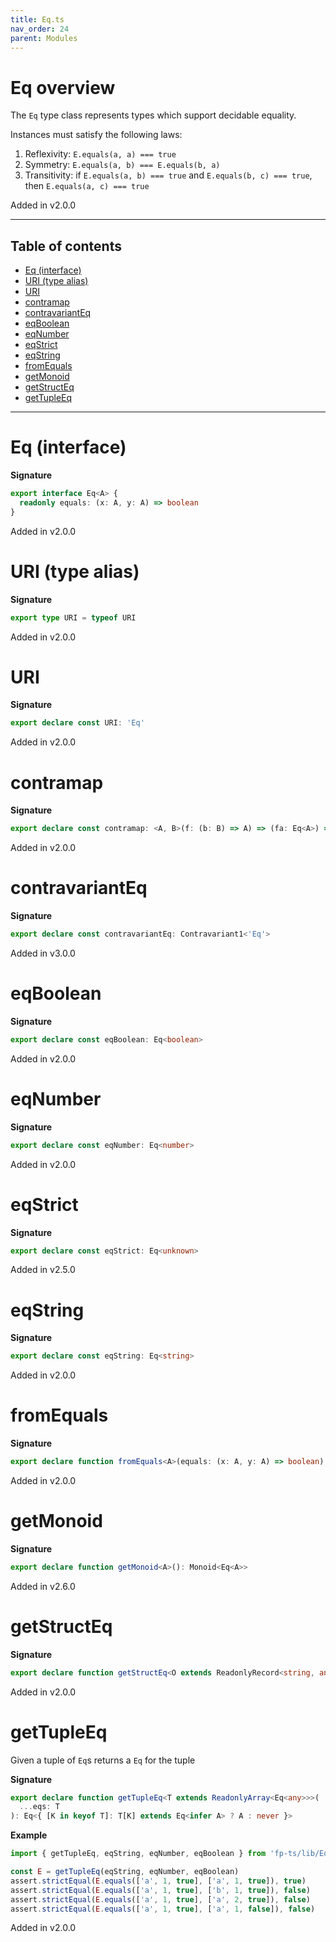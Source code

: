 ```yaml
---
title: Eq.ts
nav_order: 24
parent: Modules
---
```


# Eq overview

The `Eq` type class represents types which support decidable equality.

Instances must satisfy the following laws:

1. Reflexivity: `E.equals(a, a) === true`
2. Symmetry: `E.equals(a, b) === E.equals(b, a)`
3. Transitivity: if `E.equals(a, b) === true` and `E.equals(b, c) === true`, then `E.equals(a, c) === true`

Added in v2.0.0

---

<h2 class="text-delta">Table of contents</h2>

- [Eq (interface)](#eq-interface)
- [URI (type alias)](#uri-type-alias)
- [URI](#uri)
- [contramap](#contramap)
- [contravariantEq](#contravarianteq)
- [eqBoolean](#eqboolean)
- [eqNumber](#eqnumber)
- [eqStrict](#eqstrict)
- [eqString](#eqstring)
- [fromEquals](#fromequals)
- [getMonoid](#getmonoid)
- [getStructEq](#getstructeq)
- [getTupleEq](#gettupleeq)

---

# Eq (interface)

**Signature**

```ts
export interface Eq<A> {
  readonly equals: (x: A, y: A) => boolean
}
```

Added in v2.0.0

# URI (type alias)

**Signature**

```ts
export type URI = typeof URI
```

Added in v2.0.0

# URI

**Signature**

```ts
export declare const URI: 'Eq'
```

Added in v2.0.0

# contramap

**Signature**

```ts
export declare const contramap: <A, B>(f: (b: B) => A) => (fa: Eq<A>) => Eq<B>
```

Added in v2.0.0

# contravariantEq

**Signature**

```ts
export declare const contravariantEq: Contravariant1<'Eq'>
```

Added in v3.0.0

# eqBoolean

**Signature**

```ts
export declare const eqBoolean: Eq<boolean>
```

Added in v2.0.0

# eqNumber

**Signature**

```ts
export declare const eqNumber: Eq<number>
```

Added in v2.0.0

# eqStrict

**Signature**

```ts
export declare const eqStrict: Eq<unknown>
```

Added in v2.5.0

# eqString

**Signature**

```ts
export declare const eqString: Eq<string>
```

Added in v2.0.0

# fromEquals

**Signature**

```ts
export declare function fromEquals<A>(equals: (x: A, y: A) => boolean): Eq<A>
```

Added in v2.0.0

# getMonoid

**Signature**

```ts
export declare function getMonoid<A>(): Monoid<Eq<A>>
```

Added in v2.6.0

# getStructEq

**Signature**

```ts
export declare function getStructEq<O extends ReadonlyRecord<string, any>>(eqs: { [K in keyof O]: Eq<O[K]> }): Eq<O>
```

Added in v2.0.0

# getTupleEq

Given a tuple of `Eq`s returns a `Eq` for the tuple

**Signature**

```ts
export declare function getTupleEq<T extends ReadonlyArray<Eq<any>>>(
  ...eqs: T
): Eq<{ [K in keyof T]: T[K] extends Eq<infer A> ? A : never }>
```

**Example**

```ts
import { getTupleEq, eqString, eqNumber, eqBoolean } from 'fp-ts/lib/Eq'

const E = getTupleEq(eqString, eqNumber, eqBoolean)
assert.strictEqual(E.equals(['a', 1, true], ['a', 1, true]), true)
assert.strictEqual(E.equals(['a', 1, true], ['b', 1, true]), false)
assert.strictEqual(E.equals(['a', 1, true], ['a', 2, true]), false)
assert.strictEqual(E.equals(['a', 1, true], ['a', 1, false]), false)
```

Added in v2.0.0
